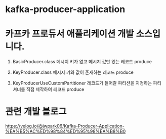 # kafka-producer-application

# 카프카 프로듀서 애플리케이션 개발 소스입니다.
1. BasicProducer.class
메시지 키가 없고 메시지 값만 있는 레코드 produce

2. KeyProducer.class
메시지 키와 값이 존재하는 레코드 produce

3. KeyProducerUseCustomPartitioner
레코드가 들어갈 파티션을 지정하는 파티셔너를 직접 제작하여 레코드 produce

# 관련 개발 블로그
https://velog.io/@jwpark06/Kafka-Producer-Application-%EA%B5%AC%ED%98%84%ED%95%98%EA%B8%B0
